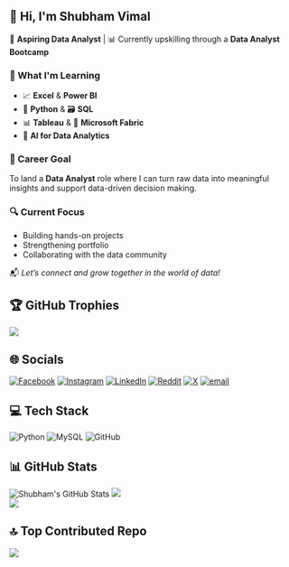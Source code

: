 ## 👋 Hi, I'm Shubham Vimal

🎯 **Aspiring Data Analyst** | 📊 Currently upskilling through a **Data Analyst Bootcamp**

### 🚀 What I'm Learning
- 📈 **Excel** & **Power BI**
- 🐍 **Python** & 🗃️ **SQL**
- 📊 **Tableau** & 🧵 **Microsoft Fabric**
- 🤖 **AI for Data Analytics**

### 💼 Career Goal
To land a **Data Analyst** role where I can turn raw data into meaningful insights and support data-driven decision making.

### 🔍 Current Focus
- Building hands-on projects  
- Strengthening portfolio  
- Collaborating with the data community

📬 *Let’s connect and grow together in the world of data!*

## 🏆 GitHub Trophies
![](https://github-profile-trophy.vercel.app/?username=ShubhamVimal&theme=juicyfresh)

## 🌐 Socials
[![Facebook](https://img.shields.io/badge/Facebook-%231877F2.svg?logo=Facebook&logoColor=white)](https://facebook.com/ShubhamVimal0618)
[![Instagram](https://img.shields.io/badge/Instagram-%23E4405F.svg?logo=Instagram&logoColor=white)](https://instagram.com/shubhamvimal30)
[![LinkedIn](https://img.shields.io/badge/LinkedIn-%230077B5.svg?logo=linkedin&logoColor=white)](https://linkedin.com/in/shubhamvimal)
[![Reddit](https://img.shields.io/badge/Reddit-%23FF4500.svg?logo=Reddit&logoColor=white)](https://reddit.com/user/ShubhamVimal)
[![X](https://img.shields.io/badge/X-black.svg?logo=X&logoColor=white)](https://x.com/Shubham14445588)
[![email](https://img.shields.io/badge/Email-D14836?logo=gmail&logoColor=white)](mailto:shubhamvima30@gmail.com)

## 💻 Tech Stack
![Python](https://img.shields.io/badge/python-3670A0?style=for-the-badge&logo=python&logoColor=ffdd54)
![MySQL](https://img.shields.io/badge/mysql-4479A1.svg?style=for-the-badge&logo=mysql&logoColor=white)
![GitHub](https://img.shields.io/badge/github-%23121011.svg?style=for-the-badge&logo=github&logoColor=white)

## 📊 GitHub Stats
![Shubham's GitHub Stats](https://github-readme-stats.vercel.app/api?username=ShubhamVimal&show_icons=true&theme=neon&count_private=true)
![](https://nirzak-streak-stats.vercel.app/?user=ShubhamVimal&theme=neon&hide_border=false)<br/>
![](https://github-readme-stats.vercel.app/api/top-langs/?username=ShubhamVimal&theme=neon&hide_border=false&include_all_commits=true&count_private=true&layout=compact)

## 🔝 Top Contributed Repo
![](https://github-contributor-stats.vercel.app/api?username=ShubhamVimal&limit=5&theme=neon&combine_all_yearly_contributions=true)


